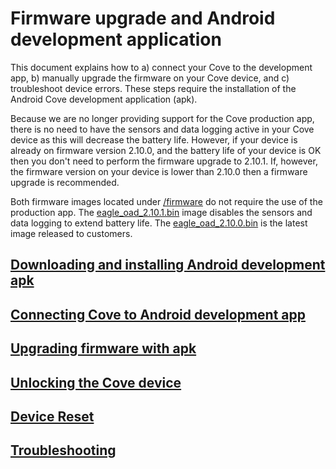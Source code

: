 # Firmware upgrade and Android development application

This document explains how to a) connect your Cove to the development app, b) manually upgrade the firmware on your Cove device, and c) troubleshoot device errors. These steps require the installation of the Android Cove development application (apk).

Because we are no longer providing support for the Cove production app, there is no need to have the sensors and data logging active in your Cove device as this will decrease the battery life. However, if your device is already on firmware version 2.10.0, and the battery life of your device is OK then you don't need to perform the firmware upgrade to 2.10.1. If, however, the firmware version on your device is lower than 2.10.0 then a firmware upgrade is recommended.

Both firmware images located under [/firmware](/firmware/) do not require the use of the production app. The [eagle_oad_2.10.1.bin](/firmware/eagle_oad_2.10.1.bin) image disables the sensors and data logging to extend battery life. The [eagle_oad_2.10.0.bin](/firmware/eagle_oad_2.10.0.bin) is the latest image released to customers.

## [Downloading and installing Android development apk](docs/download_install_apk.md)

## [Connecting Cove to Android development app](docs/connecting.md)

## [Upgrading firmware with apk](docs/firmware_upgrade.md)

## [Unlocking the Cove device](docs/device_unlocking.md)

## [Device Reset](docs/device_reset.md)

## [Troubleshooting](docs/troubleshooting.md)

